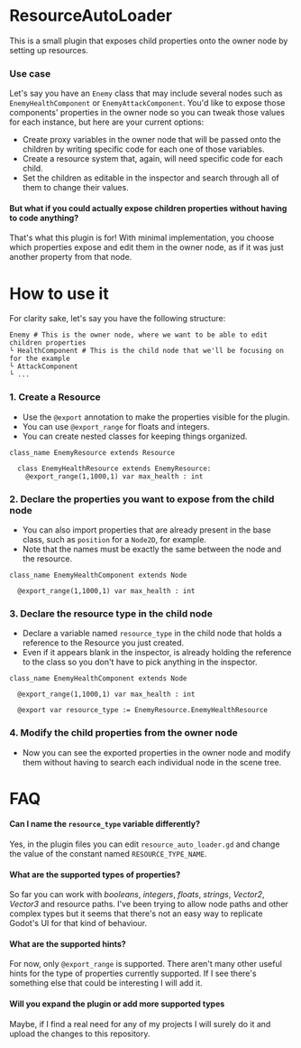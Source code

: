 # ResourceAutoLoader
This is a small plugin that exposes child properties onto the owner node by setting up resources.

### Use case
Let's say you have an `Enemy` class that may include several nodes such as `EnemyHealthComponent` or `EnemyAttackComponent`. You'd like to expose those components' properties in the owner node so you can tweak those values for each instance, but here are your current options:
- Create proxy variables in the owner node that will be passed onto the children by writing specific code for each one of those variables.
- Create a resource system that, again, will need specific code for each child.
- Set the children as editable in the inspector and search through all of them to change their values.

#### But what if you could actually expose children properties without having to code anything?
That's what this plugin is for! With minimal implementation, you choose which properties expose and edit them in the owner node, as if it was just another property from that node.

# How to use it
For clarity sake, let's say you have the following structure:
```gdscript
Enemy # This is the owner node, where we want to be able to edit children properties
└ HealthComponent # This is the child node that we'll be focusing on for the example
└ AttackComponent
└ ...
```
### 1. Create a Resource
- Use the `@export` annotation to make the properties visible for the plugin.
- You can use `@export_range` for floats and integers.
- You can create nested classes for keeping things organized.

```gdscript
class_name EnemyResource extends Resource

  class EnemyHealthResource extends EnemyResource:
    @export_range(1,1000,1) var max_health : int
```

### 2. Declare the properties you want to expose from the child node
- You can also import properties that are already present in the base class, such as `position` for a `Node2D`, for example.
- Note that the names must be exactly the same between the node and the resource.
```gdscript
class_name EnemyHealthComponent extends Node

  @export_range(1,1000,1) var max_health : int
```

### 3. Declare the resource type in the child node
- Declare a variable named `resource_type` in the child node that holds a reference to the Resource you just created.
- Even if it appears blank in the inspector, is already holding the reference to the class so you don't have to pick anything in the inspector.

```gdscript
class_name EnemyHealthComponent extends Node

  @export_range(1,1000,1) var max_health : int

  @export var resource_type := EnemyResource.EnemyHealthResource
```

### 4. Modify the child properties from the owner node
- Now you can see the exported properties in the owner node and modify them without having to search each individual node in the scene tree.

# FAQ
#### Can I name the `resource_type` variable differently?
Yes, in the plugin files you can edit `resource_auto_loader.gd` and change the value of the constant named `RESOURCE_TYPE_NAME`.
#### What are the supported types of properties?
So far you can work with _booleans_, _integers_, _floats_, _strings_, _Vector2_, _Vector3_ and resource paths. I've been trying to allow node paths and other complex types but it seems that there's not an easy way to replicate Godot's UI for that kind of behaviour.
#### What are the supported hints?
For now, only `@export_range` is supported. There aren't many other useful hints for the type of properties currently supported. If I see there's something else that could be interesting I will add it.
#### Will you expand the plugin or add more supported types
Maybe, if I find a real need for any of my projects I will surely do it and upload the changes to this repository.
